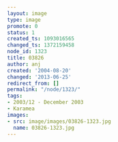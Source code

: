 ```yaml
---
layout: image
type: image
promote: 0
status: 1
created_ts: 1093016565
changed_ts: 1372159458
node_id: 1323
title: 03826
author: anj
created: '2004-08-20'
changed: '2013-06-25'
redirect_from: []
permalink: "/node/1323/"
tags:
- 2003/12 - December 2003
- Karamea
images:
- src: image/images/03826-1323.jpg
  name: 03826-1323.jpg
---
```



